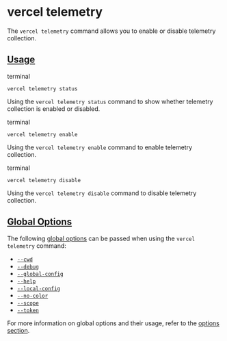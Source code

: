 # vercel telemetry

The `vercel telemetry` command allows you to enable or disable telemetry collection.

## [Usage](https://vercel.com/docs/cli/telemetry\#usage)

terminal

```code-block_code__isn_V
vercel telemetry status
```

Using the `vercel telemetry status` command to show
whether telemetry collection is enabled or disabled.

terminal

```code-block_code__isn_V
vercel telemetry enable
```

Using the `vercel telemetry enable` command to enable
telemetry collection.

terminal

```code-block_code__isn_V
vercel telemetry disable
```

Using the `vercel telemetry disable` command to disable
telemetry collection.

## [Global Options](https://vercel.com/docs/cli/telemetry\#global-options)

The following [global options](./vercel-cli-global-options.md) can be passed when using the `vercel telemetry` command:

- [`--cwd`](./vercel-cli-global-options.md#current-working-directory)
- [`--debug`](./vercel-cli-global-options.md#debug)
- [`--global-config`](./vercel-cli-global-options.md#global-config)
- [`--help`](./vercel-cli-global-options.md#help)
- [`--local-config`](./vercel-cli-global-options.md#local-config)
- [`--no-color`](./vercel-cli-global-options.md#no-color)
- [`--scope`](./vercel-cli-global-options.md#scope)
- [`--token`](./vercel-cli-global-options.md#token)

For more information on global options and their usage, refer to the [options section](./vercel-cli-global-options.md).
